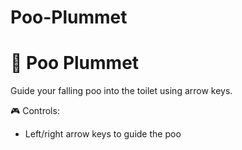 # Poo-Plummet
# 💩 Poo Plummet

Guide your falling poo into the toilet using arrow keys.

🎮 Controls:
- Left/right arrow keys to guide the poo

